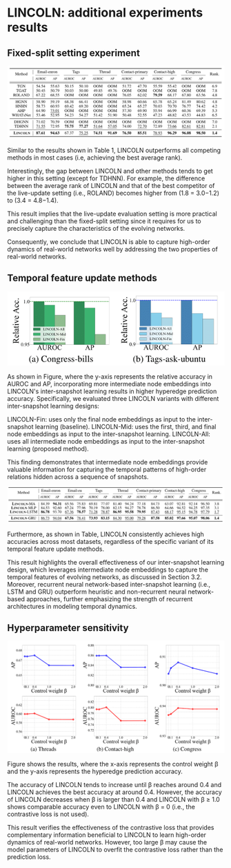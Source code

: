 # LINCOLN: additional experiments results

## Fixed-split setting experiment
![fixed_split_experiment](fixed_split_result.png)


Similar to the results shown in Table 1, LINCOLN outperforms all competing methods in most cases (i.e, achieving the best average rank). 

Interestingly, the gap between LINCOLN and other methods tends to get higher in this setting (except for TDHNN). For example, the difference between the average rank of LINCOLN and that of the
best competitor of the live-update setting (i.e., ROLAND)
becomes higher from (1.8 = 3.0−1.2) to (3.4 = 4.8−1.4).


This result implies that the live-update evaluation setting is
more practical and challenging than the fixed-split setting
since it requires for us to precisely capture the characteristics
of the evolving networks. 

Consequently, we conclude that LINCOLN is able to capture high-order dynamics of real-world networks well
by addressing the two properties of real-world networks.

## Temporal feature update methods
![intermediate node embedding result](temp_exp_data.png)

As shown in Figure, where the y-axis represents the relative accuracy in AUROC and AP, incorporating more intermediate node embeddings into LINCOLN's inter-snapshot learning results in higher hyperedge prediction accuracy. Specifically, we evaluated three LINCOLN variants with different inter-snapshot learning designs:

LINCOLN-Fin: uses only the final node embeddings as input to the inter-snapshot learning (baseline).
LINCOLN-Mid: uses the first, third, and final node embeddings as input to the inter-snapshot learning.
LINCOLN-All: uses all intermediate node embeddings as input to the inter-snapshot learning (proposed method).

This finding demonstrates that intermediate node embeddings provide valuable information for capturing the temporal patterns of high-order relations hidden across a sequence of snapshots.

![temporal feature update methods](temporal%20update.png)

Furthermore, as shown in Table, LINCOLN consistently achieves high accuracies across most datasets, regardless of the specific variant of its temporal feature update methods. 

This result highlights the overall effectiveness of our inter-snapshot learning design, which leverages intermediate node embeddings to capture the temporal features of evolving networks, as discussed in Section 3.2. Moreover, recurrent neural network-based inter-snapshot learning (i.e., LSTM and GRU) outperform heuristic and non-recurrent neural network-based approaches, further emphasizing the strength of recurrent architectures in modeling temporal dynamics.

## Hyperparameter sensitivity
![hyperparameter result](hyperparameter_exp.png)

Figure shows the results, where the x-axis represents the control weight β and the y-axis represents the hyperedge prediction accuracy. 

The accuracy of LINCOLN tends to increase until β reaches around 0.4 and LINCOLN achieves the best accuracy at around 0.4. However, the accuracy of LINCOLN decreases when β is larger than 0.4 and LINCOLN
with β ≥ 1.0 shows comparable accuracy even to LINCOLN with β = 0 (i.e., the contrastive loss is not used). 

This result verifies the effectiveness of the contrastive loss that provides complementary information beneficial to LINCOLN to
learn high-order dynamics of real-world networks. However, too large β may cause the model parameters of LINCOLN to overfit the contrastive loss rather than the prediction loss.
